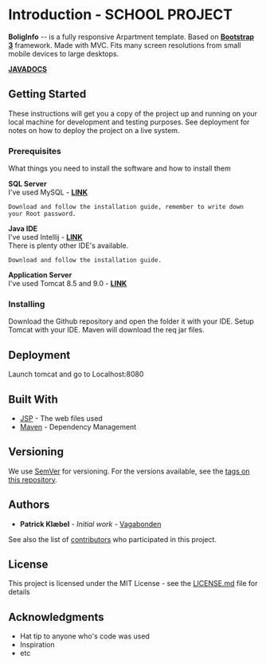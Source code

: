 Introduction - SCHOOL PROJECT
============
**BoligInfo** -- is a fully responsive Arpartment template. Based on **[Bootstrap 3](https://github.com/twbs/bootstrap)** framework. Made with MVC. Fits many screen resolutions from small mobile devices to large desktops.  

**[JAVADOCS](https://boliginfo.github.io/BInfo/)**

## Getting Started

These instructions will get you a copy of the project up and running on your local machine for development and testing purposes. See deployment for notes on how to deploy the project on a live system.

### Prerequisites

What things you need to install the software and how to install them

**SQL Server**  
I've used MySQL - **[LINK](https://dev.mysql.com/downloads/mysql/)**
```
Download and follow the installation guide, remember to write down your Root password.
```
**Java IDE**  
I've used Intellij - **[LINK](https://www.jetbrains.com/idea/download/)**  
There is plenty other IDE's available.
```
Download and follow the installation guide. 
```
**Application Server**  
I've used Tomcat 8.5 and 9.0 - **[LINK](https://tomcat.apache.org/download-80.cgi)**

### Installing  

Download the Github repository and open the folder it with your IDE.
Setup Tomcat with your IDE. Maven will download the req jar files.

## Deployment

Launch tomcat and go to Localhost:8080

## Built With

* [JSP](https://en.wikipedia.org/wiki/JavaServer_Pages) - The web files used
* [Maven](https://maven.apache.org/) - Dependency Management

## Versioning

We use [SemVer](http://semver.org/) for versioning. For the versions available, see the [tags on this repository](https://github.com/dkvagabonden/blogv2/tags). 

## Authors

* **Patrick Klæbel** - *Initial work* - [Vagabonden](https://github.com/dkvagabonden)

See also the list of [contributors](https://github.com/dkvagabonden/blogv2/contributors) who participated in this project.

## License

This project is licensed under the MIT License - see the [LICENSE.md](LICENSE.md) file for details

## Acknowledgments

* Hat tip to anyone who's code was used
* Inspiration
* etc
